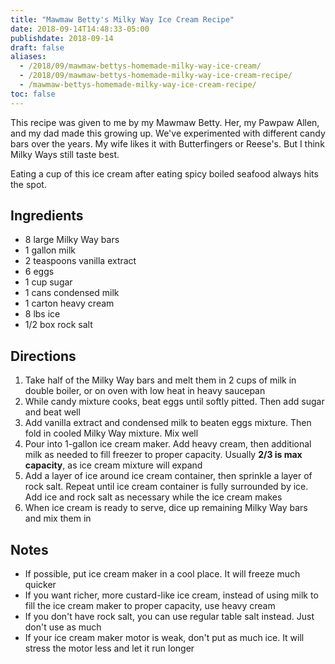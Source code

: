 ```yaml
---
title: "Mawmaw Betty's Milky Way Ice Cream Recipe"
date: 2018-09-14T14:48:33-05:00
publishdate: 2018-09-14
draft: false
aliases: 
  - /2018/09/mawmaw-bettys-homemade-milky-way-ice-cream/
  - /2018/09/mawmaw-bettys-homemade-milky-way-ice-cream-recipe/
  - /mawmaw-bettys-homemade-milky-way-ice-cream-recipe/
toc: false
---
```


This recipe was given to me by my Mawmaw Betty. Her, my Pawpaw Allen, and my dad made this growing up. We've experimented with different candy bars over the years. My wife likes it with Butterfingers or Reese's. But I think Milky Ways still taste best. 

Eating a cup of this ice cream after eating spicy boiled seafood always hits the spot. 

<!--more-->

## Ingredients 

* 8 large Milky Way bars
* 1 gallon milk
* 2 teaspoons vanilla extract
* 6 eggs
* 1 cup sugar
* 1 cans condensed milk
* 1 carton heavy cream 
* 8 lbs ice
* 1/2 box rock salt

## Directions

1. Take half of the Milky Way bars and melt them in 2 cups of milk in double boiler, or on oven with low heat in heavy saucepan
1. While candy mixture cooks, beat eggs until softly pitted. Then add sugar and beat well
1. Add vanilla extract and condensed milk to beaten eggs mixture. Then fold in cooled Milky Way mixture. Mix well
1. Pour into 1-gallon ice cream maker. Add heavy cream, then additional milk as needed to fill freezer to proper capacity. Usually **2/3 is max capacity**, as ice cream mixture will expand
1. Add a layer of ice around ice cream container, then sprinkle a layer of rock salt. Repeat until ice cream container is fully surrounded by ice. Add ice and rock salt as necessary while the ice cream makes
1. When ice cream is ready to serve, dice up remaining Milky Way bars and mix them in

## Notes

* If possible, put ice cream maker in a cool place. It will freeze much quicker
* If you want richer, more custard-like ice cream, instead of using milk to fill the ice cream maker to proper capacity, use heavy cream
* If you don't have rock salt, you can use regular table salt instead. Just don't use as much
* If your ice cream maker motor is weak, don't put as much ice. It will stress the motor less and let it run longer
